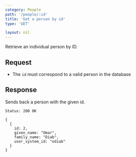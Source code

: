 ```yaml
---
category: People
path: '/people/:id'
title: 'Get a person by id'
type: 'GET'

layout: nil
---
```


Retrieve an individual person by ID.

## Request

* The `id` must correspond to a valid person in the database

## Response

Sends back a person with the given id.

```Status: 200 OK```
```
{
  {
    id: 2,
    given_name: "Omar",
    family_name: "Diab",
    user_system_id: "odiab"
  }
}
```
